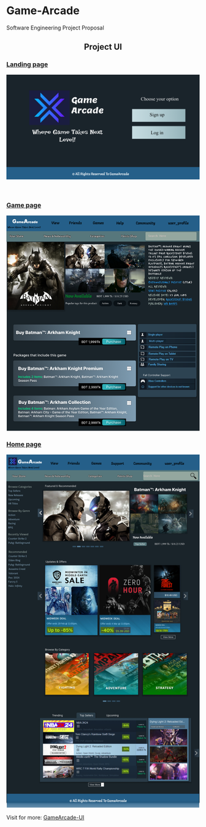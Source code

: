 # Game-Arcade
Software Engineering Project Proposal
<h2 align="center">Project UI</h2>
<p>
    <h3><u>Landing page</u></h3>
    <img src="https://github.com/AbirBokhtiar/Game-Arcade/blob/main/UI/Frame%200.png" width="700" title="Landing page"/></p><br/>
    <h3><u>Game page</u></h3>
    <img src="https://github.com/AbirBokhtiar/Game-Arcade/blob/main/UI/Frame 10.1.png" width="700" title="Game page"/><br/>
    <h3><u>Home page</u></h3>
    <img src="https://github.com/AbirBokhtiar/Game-Arcade/blob/main/UI/Frame 9.png" width="700" title="Home page"/><br/>
    <p>Visit for more: <a href="https://github.com/AbirBokhtiar/Game-Arcade/tree/main/UI"> GameArcade-UI </a> </p>
</p>

